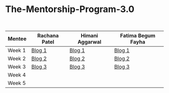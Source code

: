 # The-Mentorship-Program-3.0
<br/>

| Mentee  | Rachana Patel | Himani Aggarwal | Fatima Begum Fayha |
| ------------- | ------------- | ------------- | ------------- |
| Week 1  | [Blog 1](https://medium.com/@rachana280599/women-who-code-mentorship-program-week-1-23947f21d67c)  | [Blog 1](https://himaniaggarwal2.medium.com/wwcd-mentorship-program-3-0-week-1-cb4a735f5459)  | [Blog 1](https://fatimafayha.medium.com/women-who-code-mentorship-program-3-0-611101b5a6a2)  |
| Week 2  | [Blog 2](https://medium.com/@rachana280599/women-who-code-mentorship-program-3-0-week-2-59dbfa8474ef) | [Blog 2](https://himaniaggarwal2.medium.com/wwcd-mentorship-program-3-0-week-2-7526187b8399) | [Blog 2](https://link.medium.com/FPo1GII3Sdb) |
| Week 3  | [Blog 3](https://medium.com/@rachana280599/women-who-code-mentorship-program-3-0-week-3-1f5c8b920838) | [Blog 3](https://himaniaggarwal2.medium.com/wwcd-mentorship-program-3-0-week-3-fbd028c03f5) | [Blog 3](https://link.medium.com/BKE8ZcmR9db) |
| Week 4  |  |  |  |
| Week 5  |  |  |  |
